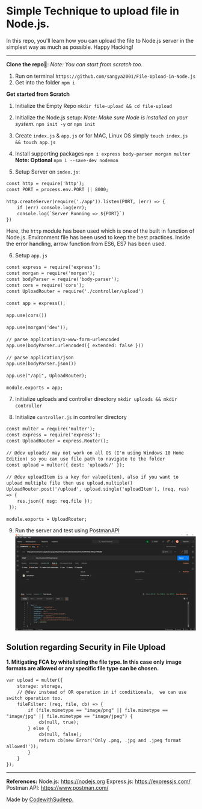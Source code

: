 <h1>Simple Technique to upload file in Node.js.</h1>

In this repo, you'll learn how you can upload the file to Node.js server in the simplest way as much as possible. Happy Hacking!

<hr/>

**Clone the repo**🚀: <i>Note: You can start from scratch
too.</i>

1. Run on terminal
   `https://github.com/sangya2001/File-Upload-in-Node.js`
2. Get into the folder
   `npm i`

**Get started from Scratch**

1. Initialize the Empty Repo
   `mkdir file-upload && cd file-upload`

2. Initialize the Node.js setup: <i>Note: Make sure Node is installed on your system.</i>
   `npm init -y` or `npm init`

3. Create `index.js` & `app.js` or for MAC, Linux OS simply `touch index.js && touch app.js`

4. Install supporting packages
   `npm i express body-parser morgan multer`
   **Note: Optional**
   `npm i --save-dev nodemon`

5. Setup Server on `index.js`:

```
const http = require('http');
const PORT = process.env.PORT || 8000;

http.createServer(require('./app')).listen(PORT, (err) => {
    if (err) console.log(err);
    console.log(`Server Running => ${PORT}`)
})
```

Here, the `http` module has been used which is one of the built in function of Node.js. Environment file has been used to keep the best practices. Inside the error handling, arrow function from ES6, ES7 has been used.

6. Setup `app.js`

```
const express = require('express');
const morgan = require('morgan');
const bodyParser = require('body-parser');
const cors = require('cors');
const UploadRouter = require('./controller/upload')

const app = express();

app.use(cors())

app.use(morgan('dev'));

// parse application/x-www-form-urlencoded
app.use(bodyParser.urlencoded({ extended: false }))

// parse application/json
app.use(bodyParser.json())

app.use("/api", UploadRouter);

module.exports = app;
```

7. Initialize uploads and controller directory
   `mkdir uploads && mkdir controller`

8. Initialize `controller.js` in controller directory

```
const multer = require('multer');
const express = require('express');
const UploadRouter = express.Router();

// @dev uploads/ may not work on all OS (I'm using Windows 10 Home Edition) so you can use file path to navigate to the folder
const upload = multer({ dest: 'uploads/' });

// @dev uploadItem is a key for value(item), also if you want to upload multiple file then use upload.multiple()
UploadRouter.post('/upload', upload.single('uploadItem'), (req, res) => {
    res.json({ msg: req.file });
 });

module.exports = UploadRouter;
```

9. Run the server and test using PostmanAPI
   <img src="./uploads/test.png" alt="test image"/>

## Solution regarding Security in File Upload

**1. Mitigating FCA by whitelisting the file type. In this case only image formats are allowed or any specific file type can be chosen.**

```
var upload = multer({
    storage: storage,
    // @dev instead of OR operation in if conditionals,  we can use switch operation too.
    fileFilter: (req, file, cb) => {
        if (file.mimetype == "image/png" || file.mimetype == "image/jpg" || file.mimetype == "image/jpeg") {
            cb(null, true);
        } else {
            cb(null, false);
            return cb(new Error('Only .png, .jpg and .jpeg format allowed!'));
        }
    }
});
```

<hr/>

<b>References:</b>
Node.js: <a href="https://nodejs.org">https://nodejs.org</a>
Express.js: <a href="https://expressjs.com/">https://expressjs.com/</a>
Postman API: <a href="https://www.postman.com/">https://www.postman.com/</a>

Made by <a href="https://github.com/codewithsudeep">CodewithSudeep.</a>
